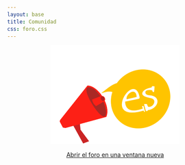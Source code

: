 ```yaml
---
layout: base
title: Comunidad
css: foro.css
---
```



<div style='text-align: center'>
 <a class="aligncenter" href='http://foro.pilas-engine.com.ar/' target="_blank"><img class="aligncenter" src="./images/completamente-castellano.png" alt="Completamente es castellano" /></a>
 <p>
 <a class="aligncenter" href='http://foro.pilas-engine.com.ar/' target="_blank">Abrir el foro en una ventana nueva</a>
</div>
